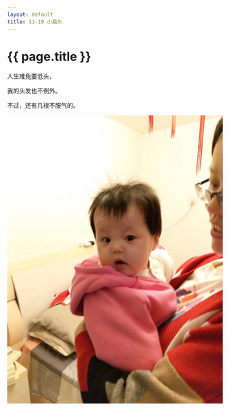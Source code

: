 ```yaml
---
layout: default
title: 11-10 小扁头 
---
```


# {{ page.title }}

人生难免要低头，


我的头发也不例外。


不过，还有几根不服气的。

![还有几根不服气的](/assets/img/11-10小扁头.jpg)
